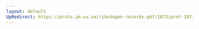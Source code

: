 ```yaml
---
layout: default
UpRedirect: https://pruto.im.uu.se/riksdagen-records-pdf/1873/prot-1873--fk--226/prot-1873--fk--226_023.pdf
---
```

